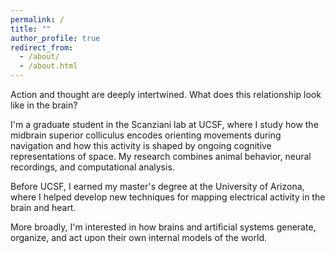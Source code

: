 ```yaml
---
permalink: /
title: ""
author_profile: true
redirect_from: 
  - /about/
  - /about.html
---
```


Action and thought are deeply intertwined. What does this relationship look like in the brain?

I'm a graduate student in the Scanziani lab at UCSF, where I study how the midbrain superior colliculus encodes orienting movements during navigation and how this activity is shaped by ongoing cognitive representations of space. My research combines animal behavior, neural recordings, and computational analysis.

Before UCSF, I earned my master's degree at the University of Arizona, where I helped develop new techniques for mapping electrical activity in the brain and heart.

More broadly, I'm interested in how brains and artificial systems generate, organize, and act upon their own internal models of the world.
